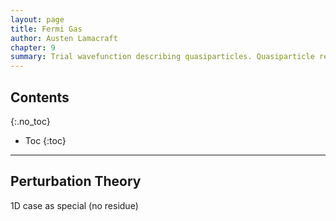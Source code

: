 ```yaml
---
layout: page
title: Fermi Gas
author: Austen Lamacraft
chapter: 9
summary: Trial wavefunction describing quasiparticles. Quasiparticle residue. Landau Fermi liquid via perturbation theory.
---
```


## Contents
{:.no_toc}

* Toc
{:toc}

---

## Perturbation Theory

1D case as special (no residue)
